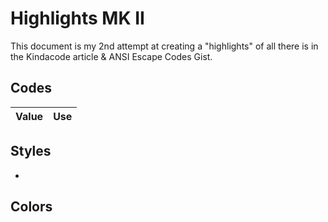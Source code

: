 # Highlights MK II

This document is my 2nd attempt at creating a "highlights" of all there is in the Kindacode article & ANSI Escape Codes Gist.

## Codes

| Value | Use |
| ----- | --- |

## Styles

-

## Colors
